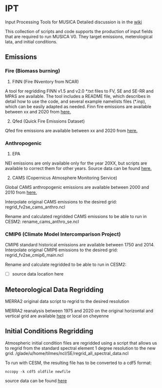 # IPT
Input Processing Tools for MUSICA
Detailed discussion is in the [wiki](https://github.com/NCAR/EMIT/wiki)

This collection of scripts and code supports the production of input fields that are required to run MUSICA V0.  They target emissions, meterological Iata, and initial conditions.


## Emissions

### Fire (Biomass burning)

1. FINN (Fire INventory from NCAR)

A tool for regridding FINN v1.5 and v2.0 \*.txt files to FV, SE and SE-RR and MPAS are available. The tool includes a README file, which describes in detail how to use the code, and several example namelists files (\*.inp), which can be easily adapted as needed.
Finn fire emissions are available between xx and 2020 from [here.](http://somewhere_over_the_rainbow)

2. Qfed (Quick Fire Emissions Dataset)

Qfed fire emissions are available between xx and 2020 from [here.](http://somewhere_over_the_rainbow)

### Anthropogenic

1. EPA

NEI emissions are only available only for the year 20XX, but scripts are available to correct them for other years.
Source data can be found [here.](http://somewhere_over_the_rainbow)

2. CAMS (Copernicus Atmosphere Monitoring Service)

Global CAMS anthropogenic emissions are available between 2000 and 2010 from [here.](http://somewhere_over_the_rainbow)

Interpolate original CAMS emissions to the desired grid: regrid\_fv2se\_cams\_anthro.ncl

Rename and calculated regridded CAMS emissions to be able to run in CESM2: rename\_cams\_anthro\_se.ncl

### CMIP6 (Climate Model Intercomparison Project)

CMIP6 standard historical emissions are available between 1750 and 2014. 
Interpolate original CMIP6 emissions to the desired grid: regrid\_fv2se\_cmip6\_main.ncl

Rename and calculate regridded to be able to run in CESM2: 

- [ ] source data location here

## Meteorological Data Regridding

MERRA2 original data script to regrid to the desired resolution

MERRA2 reanalysis between 1975 and 2020 on the original horizontal and vertical grid are available [here](https://rda.ucar.edu/datasets/ds313.3/) or local on cheyenne

## Initial Conditions Regridding

Atmospheric initial condition files are regridded using a script that allows us to regrid from the standard spectral element 1 degree resolution to the new grid. 
/glade/u/home/tilmes/ncl/SE/regrid\_all\_spectral\_data.ncl

To run with CESM, the resulting file has to be converted to a cdf5 format:

`nccopy -k cdf5 oldfile newfile`

source data can be found [here](http://somewhere_over_the_rainbow)

